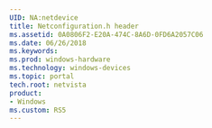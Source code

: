 ```yaml
---
UID: NA:netdevice
title: Netconfiguration.h header
ms.assetid: 0A0806F2-E20A-474C-8A6D-0FD6A2057C06
ms.date: 06/26/2018
ms.keywords: 
ms.prod: windows-hardware
ms.technology: windows-devices
ms.topic: portal
tech.root: netvista
product:
- Windows
ms.custom: RS5
---
```


